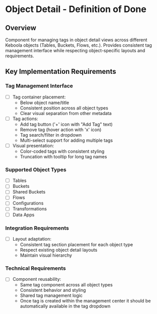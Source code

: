 # Object Detail - Definition of Done

## Overview
Component for managing tags in object detail views across different Keboola objects (Tables, Buckets, Flows, etc.). Provides consistent tag management interface while respecting object-specific layouts and requirements.

## Key Implementation Requirements

### Tag Management Interface
- [ ] Tag container placement:
  - Below object name/title
  - Consistent position across all object types
  - Clear visual separation from other metadata
- [ ] Tag actions:
  - Add tag button ('+' icon with "Add Tag" text)
  - Remove tag (hover action with 'x' icon)
  - Tag search/filter in dropdown
  - Multi-select support for adding multiple tags
- [ ] Visual presentation:
  - Color-coded tags with consistent styling
  - Truncation with tooltip for long tag names

### Supported Object Types
- [ ] Tables
- [ ] Buckets
- [ ] Shared Buckets
- [ ] Flows
- [ ] Configurations
- [ ] Transformations
- [ ] Data Apps

### Integration Requirements
- [ ] Layout adaptation:
  - Consistent tag section placement for each object type
  - Respect existing object detail layouts
  - Maintain visual hierarchy

### Technical Requirements
- [ ] Component reusability:
  - Same tag component across all object types
  - Consistent behavior and styling
  - Shared tag management logic
  - Once tag is created within the management center it should be automatically available in the tag dropdown